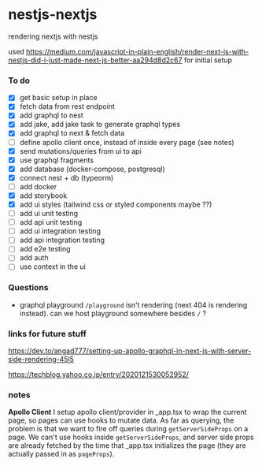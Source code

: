 # nestjs-nextjs

rendering nextjs with nestjs

used https://medium.com/javascript-in-plain-english/render-next-js-with-nestjs-did-i-just-made-next-js-better-aa294d8d2c67 for initial setup

### To do

- [x] get basic setup in place
- [x] fetch data from rest endpoint
- [x] add graphql to nest
- [x] add jake, add jake task to generate graphql types
- [x] add graphql to next & fetch data
- [ ] define apollo client once, instead of inside every page (see notes)
- [x] send mutations/queries from ui to api
- [x] use graphql fragments
- [x] add database (docker-compose, postgresql)
- [x] connect nest + db (typeorm)
- [ ] add docker
- [x] add storybook
- [x] add ui styles (tailwind css or styled components maybe ??)
- [ ] add ui unit testing
- [ ] add api unit testing
- [ ] add ui integration testing
- [ ] add api integration testing
- [ ] add e2e testing
- [ ] add auth
- [ ] use context in the ui

### Questions

- graphql playground `/playground` isn't rendering (next 404 is rendering instead). can we host playground somewhere besides `/` ?

### links for future stuff

https://dev.to/angad777/setting-up-apollo-graphql-in-next-js-with-server-side-rendering-45l5

https://techblog.yahoo.co.jp/entry/2020121530052952/

### notes

**Apollo Client**
I setup apollo client/provider in \_app.tsx to wrap the current page, so pages can use hooks to mutate data. As far as querying, the problem is that we want to
fire off queries during `getServerSideProps` on a page. We can't use hooks inside
`getServerSideProps`, and server side props are already fetched by the time
that \_app.tsx initializes the page (they are actually passed in as `pageProps`).

